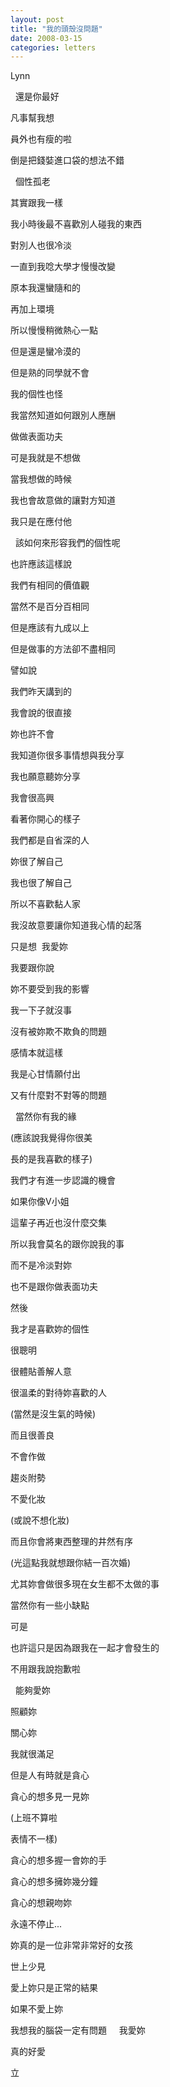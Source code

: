 ```yaml
---
layout: post
title: "我的頭殼沒問題"
date: 2008-03-15
categories: letters
---
```



Lynn


 
還是你最好


凡事幫我想


員外也有瘦的啦


倒是把錢娤進口袋的想法不錯


 
個性孤老


其實跟我一樣


我小時後最不喜歡別人碰我的東西


對別人也很冷淡


一直到我唸大學才慢慢改變


原本我還蠻隨和的


再加上環境


所以慢慢稍微熱心一點


但是還是蠻冷漠的


但是熟的同學就不會


我的個性也怪


我當然知道如何跟別人應酬


做做表面功夫


可是我就是不想做


當我想做的時候


我也會故意做的讓對方知道


我只是在應付他


 
該如何來形容我們的個性呢


也許應該這樣說


我們有相同的價值觀


當然不是百分百相同


但是應該有九成以上


但是做事的方法卻不盡相同


譬如說


我們昨天講到的


我會說的很直接


妳也許不會


我知道你很多事情想與我分享


我也願意聽妳分享


我會很高興


看著你開心的樣子


我們都是自省深的人


妳很了解自己


我也很了解自己


所以不喜歡黏人家


我沒故意要讓你知道我心情的起落


只是想  我愛妳


我要跟你說


妳不要受到我的影響


我一下子就沒事


沒有被妳欺不欺負的問題


感情本就這樣


我是心甘情願付出


又有什麼對不對等的問題


 
當然你有我的緣


(應該說我覺得你很美


長的是我喜歡的樣子)


我們才有進一步認識的機會


如果你像V小姐


這輩子再近也沒什麼交集


所以我會莫名的跟你說我的事


而不是冷淡對妳


也不是跟你做表面功夫


然後


我才是喜歡妳的個性


很聰明


很體貼善解人意


很溫柔的對待妳喜歡的人


(當然是沒生氣的時候)


而且很善良


不會作做


趨炎附勢


不愛化妝


(或說不想化妝)


而且你會將東西整理的井然有序


(光這點我就想跟你結一百次婚)


尤其妳會做很多現在女生都不太做的事


當然你有一些小缺點


可是


也許這只是因為跟我在一起才會發生的


不用跟我說抱歉啦


 
能夠愛妳


照顧妳


關心妳


我就很滿足


但是人有時就是貪心


貪心的想多見一見妳


(上班不算啦


表情不一樣)


貪心的想多握一會妳的手


貪心的想多擁妳幾分鐘


貪心的想親吻妳


永遠不停止...


妳真的是一位非常非常好的女孩


世上少見


愛上妳只是正常的結果


如果不愛上妳


我想我的腦袋一定有問題
 
 
我愛妳


真的好愛
 

立
